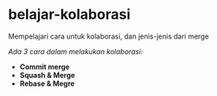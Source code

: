 # belajar-kolaborasi
Mempelajari cara untuk kolaborasi, dan jenis-jenis dari merge

*Ada 3 cara dalam melakukan kolaborasi:* <br>
+ **Commit merge**
+ **Squash & Merge**
+ **Rebase & Megre**
